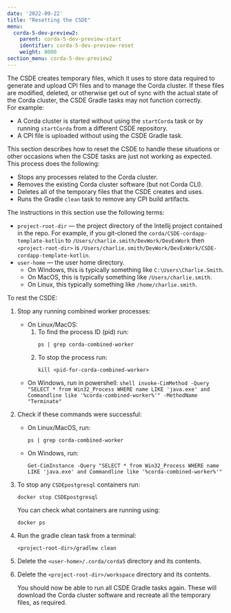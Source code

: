 ```yaml
---
date: '2022-09-22'
title: "Resetting the CSDE"
menu:
  corda-5-dev-preview2:
    parent: corda-5-dev-preview-start
    identifier: corda-5-dev-preview-reset
    weight: 8000
section_menu: corda-5-dev-preview2
---
```

The CSDE creates temporary files, which it uses to store data required to generate and upload CPI files and to manage the Corda cluster.
If these files are modified, deleted, or otherwise get out of sync with the actual state of the Corda cluster, the CSDE Gradle tasks may not function correctly.   
For example:
* A Corda cluster is started without using the `startCorda` task or by running `startCorda` from a different CSDE repository.
* A CPI file is uploaded without using the CSDE Gradle task.

This section describes how to reset the CSDE to handle these situations or other occasions when the CSDE tasks are just not working as expected. This process does the following:
* Stops any processes related to the Corda cluster.
* Removes the existing Corda cluster software (but not Corda CLI).
* Deletes all of the temporary files that the CSDE creates and uses.
* Runs the Gradle `clean` task to remove any CPI build artifacts.

The instructions in this section use the following terms:
* `project-root-dir` — the project directory of the Intellij project contained in the repo.
   For example, if you git-cloned the `corda/CSDE-cordapp-template-kotlin` to `/Users/charlie.smith/DevWork/DevExWork` then `<project-root-dir>` is `/Users/charlie.smith/DevWork/DevExWork/CSDE-cordapp-template-kotlin`.
* `user-home` — the user home directory.
   * On Windows, this is typically something like `C:\Users\Charlie.Smith`.
   * On MacOS, this is typically something like `/Users/charlie.smith`.
   * On Linux, this typically something like `/home/charlie.smith`.

To rest the CSDE:
1. Stop any running combined worker processes:
   * On Linux/MacOS:
      1. To find the process ID (pid) run:
         ```shell
         ps | grep corda-combined-worker
         ```
      2. To stop the process run:
         ```shell
         kill <pid-for-corda-combined-worker>
         ```
   * On Windows, run in powershell:
         ```shell
         invoke-CimMethod -Query "SELECT * from Win32_Process WHERE name LIKE 'java.exe' and Commandline like '%corda-combined-worker%'" -MethodName "Terminate"
         ```
2. Check if these commands were successful:
   * On Linux/MacOS, run:
      ```shell
      ps | grep corda-combined-worker
      ```
   * On Windows, run:
      ```shell
      Get-CimInstance -Query "SELECT * from Win32_Process WHERE name LIKE 'java.exe' and Commandline like '%corda-combined-worker%'"
      ```
3. To stop any `CSDEpostgresql` containers run:
   ```shell
   docker stop CSDEpostgresql
   ```
   You can check what containers are running using:
   ```shell
   docker ps
   ```
4. Run the gradle clean task from a terminal:
   ```shell
   <project-root-dir>/gradlew clean
   ```
5. Delete the `<user-home>/.corda/corda5` directory and its contents.

6. Delete the `<project-root-dir>/workspace` directory and its contents.

   You should now be able to run all CSDE Gradle tasks again. These will download the Corda cluster software and recreate all the temporary files, as required.
